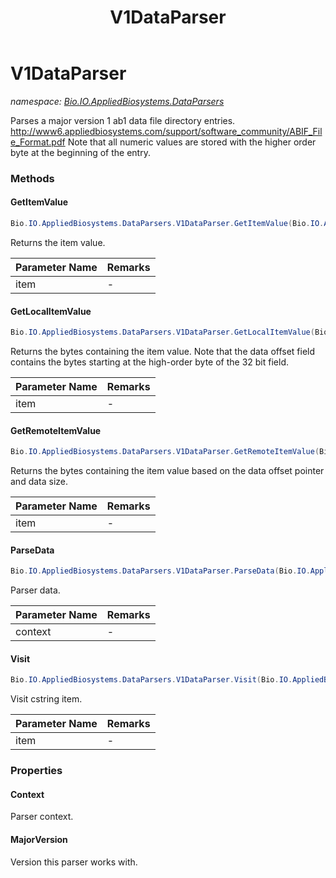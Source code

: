 ﻿---
title: V1DataParser
---

# V1DataParser
_namespace: [Bio.IO.AppliedBiosystems.DataParsers](N-Bio.IO.AppliedBiosystems.DataParsers.html)_

Parses a major version 1 ab1 data file directory entries. 
 http://www6.appliedbiosystems.com/support/software_community/ABIF_File_Format.pdf
 Note that all numeric values are stored with the higher order byte at the beginning of the entry.

### Methods

#### GetItemValue
```csharp
Bio.IO.AppliedBiosystems.DataParsers.V1DataParser.GetItemValue(Bio.IO.AppliedBiosystems.DataTypes.IAb1DataItem)
```
Returns the item value.

|Parameter Name|Remarks|
|--------------|-------|
|item|-|


#### GetLocalItemValue
```csharp
Bio.IO.AppliedBiosystems.DataParsers.V1DataParser.GetLocalItemValue(Bio.IO.AppliedBiosystems.DataTypes.IAb1DataItem)
```
Returns the bytes containing the item value. Note that the data offset field contains the bytes starting
 at the high-order byte of the 32 bit field.

|Parameter Name|Remarks|
|--------------|-------|
|item|-|


#### GetRemoteItemValue
```csharp
Bio.IO.AppliedBiosystems.DataParsers.V1DataParser.GetRemoteItemValue(Bio.IO.AppliedBiosystems.DataTypes.IAb1DataItem)
```
Returns the bytes containing the item value based on the data offset pointer and data size.

|Parameter Name|Remarks|
|--------------|-------|
|item|-|


#### ParseData
```csharp
Bio.IO.AppliedBiosystems.DataParsers.V1DataParser.ParseData(Bio.IO.AppliedBiosystems.DataParsers.IParserContext)
```
Parser data.

|Parameter Name|Remarks|
|--------------|-------|
|context|-|


#### Visit
```csharp
Bio.IO.AppliedBiosystems.DataParsers.V1DataParser.Visit(Bio.IO.AppliedBiosystems.DataTypes.CStringDataItem)
```
Visit cstring item.

|Parameter Name|Remarks|
|--------------|-------|
|item|-|




### Properties

#### Context
Parser context.
#### MajorVersion
Version this parser works with.

